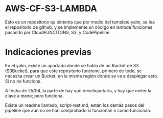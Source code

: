# AWS-CF-S3-LAMBDA
Esto es un repositorio qu eintenta que por medio del template.yalm, se lea el repositorio de github, y se implemente un código en lambda funciones pasando por CloudFUNCITONS, S3, y CodePipeline


# Indicaciones previas

En el yalm, existe un apartado donde se habla de un Bucket de S3 (S3Bucket), para que este repositorio funcione, primero de todo, se necesita crear un Bucket, en la misma región donde se va a desplegar esto. Si no no funciona. 

A fecha de 25/04, la parte de hay que desetiquetarla, y hay que meter la clave a mano; pero funciona. 

Existe un readme llamado, script-rest.md, estan los demás pasos del pipeline que aun no se han comprobado si funcionan o como funcionan.
